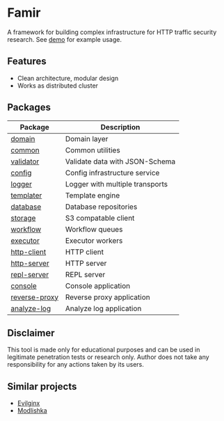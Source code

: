 # Famir

A framework for building complex infrastructure for HTTP traffic security research.
See [demo](https://github.com/bitnoize/famir-demo) for example usage.

Features
--------

- Clean architecture, modular design
- Works as distributed cluster

Packages
--------

| Package | Description |
| --- | --- |
| [domain](packages/domain) | Domain layer |
| [common](packages/common) | Common utilities |
| [validator](packages/validator) | Validate data with JSON-Schema |
| [config](packages/config) | Config infrastructure service |
| [logger](packages/logger) | Logger with multiple transports |
| [templater](packages/templater) | Template engine |
| [database](packages/database) | Database repositories |
| [storage](packages/storage) | S3 compatable client |
| [workflow](packages/workflow) | Workflow queues |
| [executor](packages/executor) | Executor workers |
| [http-client](packages/http-client) | HTTP client |
| [http-server](packages/http-server) | HTTP server |
| [repl-server](packages/repl-server) | REPL server |
| [console](packages/console) | Console application |
| [reverse-proxy](packages/reverse-proxy) | Reverse proxy application |
| [analyze-log](packages/analyze-log) | Analyze log application |


Disclaimer
----------

This tool is made only for educational purposes and can be used in legitimate penetration tests or research only.
Author does not take any responsibility for any actions taken by its users.

Similar projects
----------------

- [Evilginx](https://github.com/kgretzky/evilginx2)
- [Modlishka](https://github.com/drk1wi/Modlishka)


